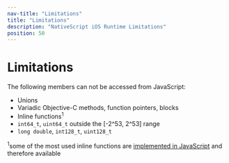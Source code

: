 ```yaml
---
nav-title: "Limitations"
title: "Limitations"
description: "NativeScript iOS Runtime Limitations"
position: 50
---
```


# Limitations

The following members can not be accessed from JavaScript:

* Unions
* Variadic Objective-C methods, function pointers, blocks
* Inline functions<sup>1</sup>
* `int64_t`, `uint64_t` outside the [-2^53, 2^53] range
* `long double`, `int128_t`, `uint128_t`

<sup>1</sup>some of the most used inline functions are [implemented in JavaScript](https://github.com/NativeScript/ios-runtime/blob/release/src/NativeScript/inlineFunctions.js) and therefore available
